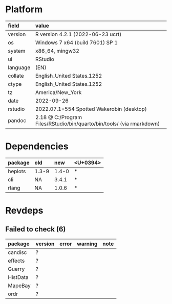 # Platform

|field    |value                                                                 |
|:--------|:---------------------------------------------------------------------|
|version  |R version 4.2.1 (2022-06-23 ucrt)                                     |
|os       |Windows 7 x64 (build 7601) SP 1                                       |
|system   |x86_64, mingw32                                                       |
|ui       |RStudio                                                               |
|language |(EN)                                                                  |
|collate  |English_United States.1252                                            |
|ctype    |English_United States.1252                                            |
|tz       |America/New_York                                                      |
|date     |2022-09-26                                                            |
|rstudio  |2022.07.1+554 Spotted Wakerobin (desktop)                             |
|pandoc   |2.18 @ C:/Program Files/RStudio/bin/quarto/bin/tools/ (via rmarkdown) |

# Dependencies

|package |old   |new   |<U+0394>  |
|:-------|:-----|:-----|:--|
|heplots |1.3-9 |1.4-0 |*  |
|cli     |NA    |3.4.1 |*  |
|rlang   |NA    |1.0.6 |*  |

# Revdeps

## Failed to check (6)

|package  |version |error |warning |note |
|:--------|:-------|:-----|:-------|:----|
|candisc  |?       |      |        |     |
|effects  |?       |      |        |     |
|Guerry   |?       |      |        |     |
|HistData |?       |      |        |     |
|MapeBay  |?       |      |        |     |
|ordr     |?       |      |        |     |

